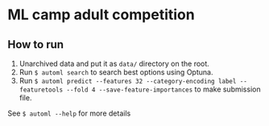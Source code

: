 # ML camp adult competition

## How to run

1. Unarchived data and put it as `data/` directory on the root.
2. Run ``$ automl search`` to search best options using Optuna.
3. Run ``$ automl predict --features 32 --category-encoding label --featuretools --fold 4 --save-feature-importances`` to make submission file.

See `$ automl --help` for more details
